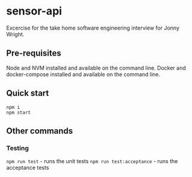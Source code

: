 # sensor-api
Excercise for the take home software engineering interview for Jonny Wright.

## Pre-requisites
Node and NVM installed and available on the command line. Docker and docker-compose installed and available on the command line.

## Quick start
```
npm i
npm start
```

## Other commands
### Testing
`npm run test` - runs the unit tests
`npm run test:acceptance` - runs the acceptance tests

